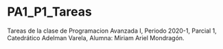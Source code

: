 # PA1_P1_Tareas
Tareas de la clase de Programacion Avanzada I, Periodo 2020-1, Parcial 1, Catedrático Adelman Varela, Alumna: Miriam Ariel Mondragón.
